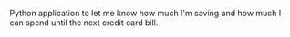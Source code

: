 Python application to let me know how much I'm saving and how much I can spend until the next credit card bill.